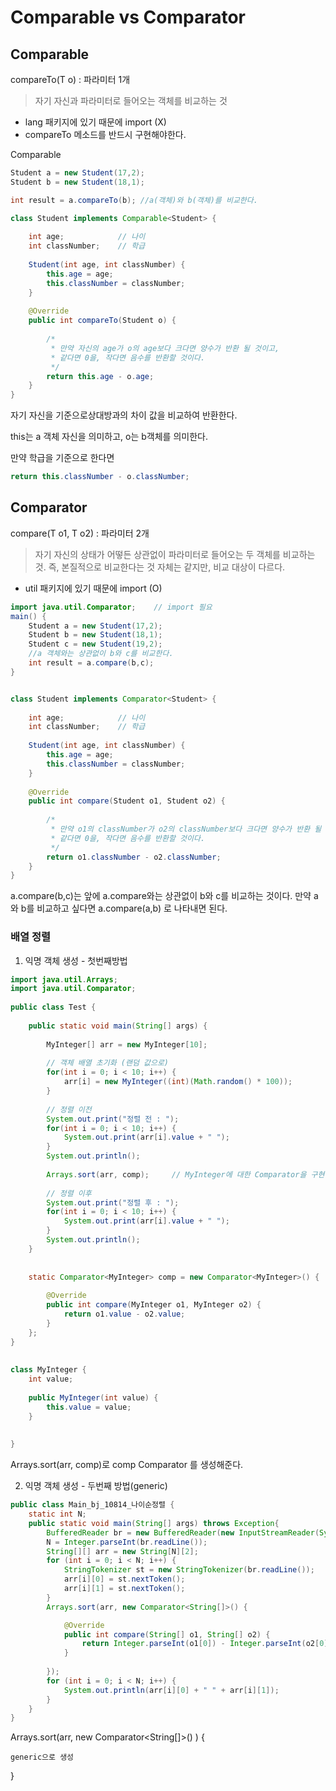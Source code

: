 # Comparable vs Comparator

## Comparable

compareTo(T o) : 파라미터 1개

> 자기 자신과 파라미터로 들어오는 객체를 비교하는 것

- lang 패키지에 있기 때문에 import (X)
- compareTo 메소드를 반드시 구현해야한다.



Comparable

```java
Student a = new Student(17,2);
Student b = new Student(18,1);

int result = a.compareTo(b); //a(객체)와 b(객체)를 비교한다.

class Student implements Comparable<Student> {
 
	int age;			// 나이
	int classNumber;	// 학급
	
	Student(int age, int classNumber) {
		this.age = age;
		this.classNumber = classNumber;
	}
	
	@Override
	public int compareTo(Student o) {
 
		/*
		 * 만약 자신의 age가 o의 age보다 크다면 양수가 반환 될 것이고,
		 * 같다면 0을, 작다면 음수를 반환할 것이다.
		 */
		return this.age - o.age;
	}
}
```

자기 자신을 기준으로상대방과의 차이 값을 비교하여 반환한다.

this는 a 객체 자신을 의미하고, o는 b객체를 의미한다.

만약 학급을 기준으로 한다면 

```java
return this.classNumber - o.classNumber; 
```







## Comparator

compare(T o1, T o2) : 파라미터 2개

>  자기 자신의 상태가 어떻든 상관없이 파라미터로 들어오는 두 객체를 비교하는 것. 즉, 본질적으로 비교한다는 것 자체는 같지만, 비교 대상이 다르다.

- util 패키지에 있기 때문에 import (O)

```java
import java.util.Comparator;	// import 필요
main() {
    Student a = new Student(17,2);
    Student b = new Student(18,1);
    Student c = new Student(19,2);
    //a 객체와는 상관없이 b와 c를 비교한다.
    int result = a.compare(b,c);
}


class Student implements Comparator<Student> {
 
	int age;			// 나이
	int classNumber;	// 학급
	
	Student(int age, int classNumber) {
		this.age = age;
		this.classNumber = classNumber;
	}
	
	@Override
	public int compare(Student o1, Student o2) {
 
		/*
		 * 만약 o1의 classNumber가 o2의 classNumber보다 크다면 양수가 반환 될 것이고,
		 * 같다면 0을, 작다면 음수를 반환할 것이다.
		 */
		return o1.classNumber - o2.classNumber;
	}
}
```

a.compare(b,c)는 앞에 a.compare와는 상관없이 b와 c를 비교하는 것이다. 만약 a와 b를 비교하고 싶다면 a.compare(a,b) 로 나타내면 된다.



### 배열 정렬

1. 익명 객체 생성 - 첫번째방법

```java
import java.util.Arrays;
import java.util.Comparator;
 
public class Test {
	
	public static void main(String[] args) {
		
		MyInteger[] arr = new MyInteger[10];
		
		// 객체 배열 초기화 (랜덤 값으로) 
		for(int i = 0; i < 10; i++) {
			arr[i] = new MyInteger((int)(Math.random() * 100));
		}
 
		// 정렬 이전
		System.out.print("정렬 전 : ");
		for(int i = 0; i < 10; i++) {
			System.out.print(arr[i].value + " ");
		}
		System.out.println();
		
		Arrays.sort(arr, comp);		// MyInteger에 대한 Comparator을 구현한 익명객체를 넘겨줌
        
		// 정렬 이후
		System.out.print("정렬 후 : ");
		for(int i = 0; i < 10; i++) {
			System.out.print(arr[i].value + " ");
		}
		System.out.println();
	}
 
	
	static Comparator<MyInteger> comp = new Comparator<MyInteger>() {
		
		@Override
		public int compare(MyInteger o1, MyInteger o2) {
			return o1.value - o2.value;
		}
	};
}
 
 
class MyInteger {
	int value;
	
	public MyInteger(int value) {
		this.value = value;
	}
	
	
}
```

Arrays.sort(arr, comp)로 comp Comparator 를 생성해준다.

2. 익명 객체 생성 - 두번째 방법(generic)

```java
public class Main_bj_10814_나이순정렬 {
	static int N;
	public static void main(String[] args) throws Exception{
		BufferedReader br = new BufferedReader(new InputStreamReader(System.in));
		N = Integer.parseInt(br.readLine());
		String[][] arr = new String[N][2];
		for (int i = 0; i < N; i++) {
			StringTokenizer st = new StringTokenizer(br.readLine());
			arr[i][0] = st.nextToken();
			arr[i][1] = st.nextToken();
		}
		Arrays.sort(arr, new Comparator<String[]>() {

			@Override
			public int compare(String[] o1, String[] o2) {
				return Integer.parseInt(o1[0]) - Integer.parseInt(o2[0]);
			}
			
		});
		for (int i = 0; i < N; i++) {
			System.out.println(arr[i][0] + " " + arr[i][1]);
		}
	}
}
```

Arrays.sort(arr, new Comparator<String[]>() ) {

 	generic으로 생성

}

